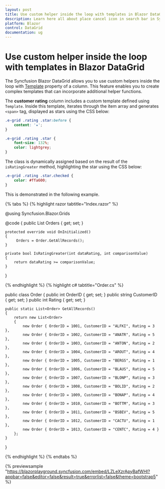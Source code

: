 ```yaml
---
layout: post
title: Use custom helper inside the loop with templates in Blazor DataGrid | Syncfusion
description: Learn here all about place cancel icon in search bar in Syncfusion Blazor DataGrid.
platform: Blazor
control: DataGrid
documentation: ug
---
```


# Use custom helper inside the loop with templates in Blazor DataGrid

The Syncfusion Blazor DataGrid allows you to use custom helpers inside the loop with [Template](https://help.syncfusion.com/cr/blazor/Syncfusion.Blazor.Grids.GridColumn.html?#Syncfusion_Blazor_Grids_GridColumn_Template) property of a column. This feature enables you to create complex templates that can incorporate additional helper functions.

The **customer rating** column includes a custom template defined using `Template`. Inside this template, iterates through the item array and generates `<span>` tag, displayed as stars using the CSS below:

```css
.e-grid .rating .star:before {
    content: '★';
}

.e-grid .rating .star {
    font-size: 132%;
    color: lightgrey;
}
```

The class is dynamically assigned  based on the result of the `isRatingGreater` method, highlighting the star using the CSS below:

```css
.e-grid .rating .star.checked {
    color: #ffa600;
}
```

This is demonstrated in the following example.

{% tabs %}
{% highlight razor tabtitle="Index.razor" %}

@using Syncfusion.Blazor.Grids

<SfGrid DataSource="@Orders" Height="300px">
    <GridColumns>
        <GridColumn Field="OrderID" HeaderText="Order ID" TextAlign="TextAlign.Right" Width="90"></GridColumn>
        <GridColumn Field="CustomerID" HeaderText="Customer ID" Width="100"></GridColumn>
        <GridColumn HeaderText="Customer Rating" Width="120">
            <Template>
                @{
                    var rating = (context as Order)?.Rating ?? 0;
                }
                <div class="rate">
                    <div class="rating">
                        @foreach (var i in Enumerable.Range(1, 5))
                        {
                            <span class="star @(IsRatingGreater(rating, i) ? "checked" : "")"></span>
                        }
                    </div>
                </div>
            </Template>
        </GridColumn>
    </GridColumns>
</SfGrid>

<style>
    .e-grid .rating .star:before {
        content: '★';
    }

    .e-grid .rating .star {
        font-size: 132%;
        color: lightgrey;
    }

    .e-grid .rating .star.checked {
        color: #ffa600;
    }
</style>

@code {
    public List<Order> Orders { get; set; }

    protected override void OnInitialized()
    {
         Orders = Order.GetAllRecords();
    }

    private bool IsRatingGreater(int dataRating, int comparisonValue)
    {
        return dataRating >= comparisonValue;
    }
}

{% endhighlight %}
{% highlight c# tabtitle="Order.cs" %}

public class Order
{
    public int OrderID { get; set; }
    public string CustomerID { get; set; }
    public int Rating { get; set; }

    public static List<Order> GetAllRecords()
    {
        return new List<Order>
        {
            new Order { OrderID = 1001, CustomerID = "ALFKI", Rating = 3 },
            new Order { OrderID = 1002, CustomerID = "ANATR", Rating = 5 },
            new Order { OrderID = 1003, CustomerID = "ANTON", Rating = 2 },
            new Order { OrderID = 1004, CustomerID = "AROUT", Rating = 4 },
            new Order { OrderID = 1005, CustomerID = "BERGS", Rating = 1 },
            new Order { OrderID = 1006, CustomerID = "BLAUS", Rating = 5 },
            new Order { OrderID = 1007, CustomerID = "BLONP", Rating = 3 },
            new Order { OrderID = 1008, CustomerID = "BOLID", Rating = 2 },
            new Order { OrderID = 1009, CustomerID = "BONAP", Rating = 4 },
            new Order { OrderID = 1010, CustomerID = "BOTTM", Rating = 3 },
            new Order { OrderID = 1011, CustomerID = "BSBEV", Rating = 5 },
            new Order { OrderID = 1012, CustomerID = "CACTU", Rating = 1 },
            new Order { OrderID = 1013, CustomerID = "CENTC", Rating = 4 }
        };
    }
}

{% endhighlight %}
{% endtabs %}

{% previewsample "https://blazorplayground.syncfusion.com/embed/LZLeXzrApyBafWHl?appbar=false&editor=false&result=true&errorlist=false&theme=bootstrap5" %}